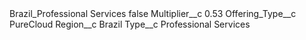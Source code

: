 <?xml version="1.0" encoding="UTF-8"?>
<CustomMetadata xmlns="http://soap.sforce.com/2006/04/metadata" xmlns:xsi="http://www.w3.org/2001/XMLSchema-instance" xmlns:xsd="http://www.w3.org/2001/XMLSchema">
    <label>Brazil_Professional Services</label>
    <protected>false</protected>
    <values>
        <field>Multiplier__c</field>
        <value xsi:type="xsd:double">0.53</value>
    </values>
    <values>
        <field>Offering_Type__c</field>
        <value xsi:type="xsd:string">PureCloud</value>
    </values>
    <values>
        <field>Region__c</field>
        <value xsi:type="xsd:string">Brazil</value>
    </values>
    <values>
        <field>Type__c</field>
        <value xsi:type="xsd:string">Professional Services</value>
    </values>
</CustomMetadata>
